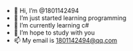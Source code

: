 - 👋 Hi, I’m @1801142494
- 👀 I’m just started learning programming
- 🌱 I’m currently learning c#
- 💞️ I’m hope to study with you
- 📫 My email is 1801142494@qq.com

<!---
1801142494/1801142494 is a ✨ special ✨ repository because its `README.md` (this file) appears on your GitHub profile.
You can click the Preview link to take a look at your changes.
--->
